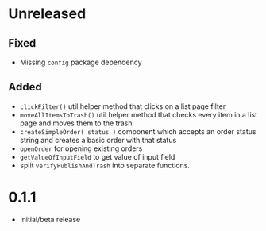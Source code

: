 # Unreleased

## Fixed

- Missing `config` package dependency

## Added

- `clickFilter()` util helper method that clicks on a list page filter
- `moveAllItemsToTrash()` util helper method that checks every item in a list page and moves them to the trash
- `createSimpleOrder( status )` component which accepts an order status string and creates a basic order with that status
- `openOrder` for opening existing orders
- `getValueOfInputField` to get value of input field
- split `verifyPublishAndTrash` into separate functions.

# 0.1.1

- Initial/beta release
